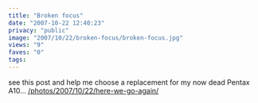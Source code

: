 ```yaml
---
title: "Broken focus"
date: "2007-10-22 12:40:23"
privacy: "public"
image: "2007/10/22/broken-focus/broken-focus.jpg"
views: "9"
faves: "0"
tags:
---
```

see this post and help me choose a replacement for my now dead Pentax A10... <a href="/photos/2007/10/22/here-we-go-again/">/photos/2007/10/22/here-we-go-again/</a>
